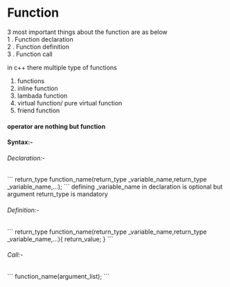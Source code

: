 <h1> Function</h1>
3 most important things about the function are as below</br>
1 . Function declaration</br>
2 . Function definition</br>
3 . Function call</br>

in c++ there multiple type of functions</br>
1. functions</br>
2. inline function </br>
3. lambada function</br>
4. virtual function/ pure virtual function</br>
5. friend function </br>

<h4><b>operator are nothing but function</b></h4>
<h4>Syntax:-</h4>
<h6>Declaration:-</h6>
```
return_type function_name(return_type _variable_name,return_type _variable_name,...);
```
defining _variable_name in declaration is optional but argument return_type is mandatory</br>  
<h6>Definition:-</h6>
```
return_type function_name(return_type _variable_name,return_type _variable_name,...){
  return_value;
}
```
<h6>Call:-</h6>
```
function_name(argument_list);
```
<div>
